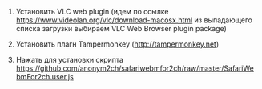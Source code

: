 1. Установить VLC web plugin (идем по ссылке https://www.videolan.org/vlc/download-macosx.html из выпадающего списка загрузки выбираем VLC Web Browser plugin package)

2. Установить плагн Tampermonkey (http://tampermonkey.net)

3. Нажать для установки скрипта https://github.com/anonym2ch/safariwebmfor2ch/raw/master/SafariWebmFor2ch.user.js
